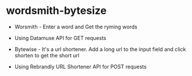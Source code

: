 # wordsmith-bytesize

- Worsmith - Enter a word and Get the ryming words
- Using Datamuse API for GET requests

- Bytewise - It's a url shortener. Add a long url to the input field and click shorten to get the short url
- Using Rebrandly URL Shortener API for POST requests
